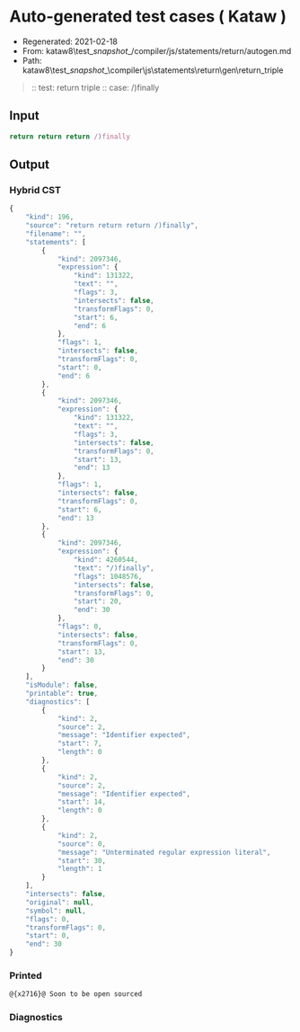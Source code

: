 # Auto-generated test cases ( Kataw )
- Regenerated: 2021-02-18
- From: kataw8\test\__snapshot__/compiler/js/statements/return/autogen.md
- Path: kataw8\test\__snapshot__\compiler\js\statements\return\gen\return_triple
> :: test: return triple
> :: case: /)finally
## Input

`````js
return return return /)finally
`````

## Output

### Hybrid CST


```javascript
{
    "kind": 196,
    "source": "return return return /)finally",
    "filename": "",
    "statements": [
        {
            "kind": 2097346,
            "expression": {
                "kind": 131322,
                "text": "",
                "flags": 3,
                "intersects": false,
                "transformFlags": 0,
                "start": 6,
                "end": 6
            },
            "flags": 1,
            "intersects": false,
            "transformFlags": 0,
            "start": 0,
            "end": 6
        },
        {
            "kind": 2097346,
            "expression": {
                "kind": 131322,
                "text": "",
                "flags": 3,
                "intersects": false,
                "transformFlags": 0,
                "start": 13,
                "end": 13
            },
            "flags": 1,
            "intersects": false,
            "transformFlags": 0,
            "start": 6,
            "end": 13
        },
        {
            "kind": 2097346,
            "expression": {
                "kind": 4260544,
                "text": "/)finally",
                "flags": 1048576,
                "intersects": false,
                "transformFlags": 0,
                "start": 20,
                "end": 30
            },
            "flags": 0,
            "intersects": false,
            "transformFlags": 0,
            "start": 13,
            "end": 30
        }
    ],
    "isModule": false,
    "printable": true,
    "diagnostics": [
        {
            "kind": 2,
            "source": 2,
            "message": "Identifier expected",
            "start": 7,
            "length": 0
        },
        {
            "kind": 2,
            "source": 2,
            "message": "Identifier expected",
            "start": 14,
            "length": 0
        },
        {
            "kind": 2,
            "source": 0,
            "message": "Unterminated regular expression literal",
            "start": 30,
            "length": 1
        }
    ],
    "intersects": false,
    "original": null,
    "symbol": null,
    "flags": 0,
    "transformFlags": 0,
    "start": 0,
    "end": 30
}
```

  
### Printed


```javascript
@{x2716}@ Soon to be open sourced
```

  
### Diagnostics


```javascript

```


